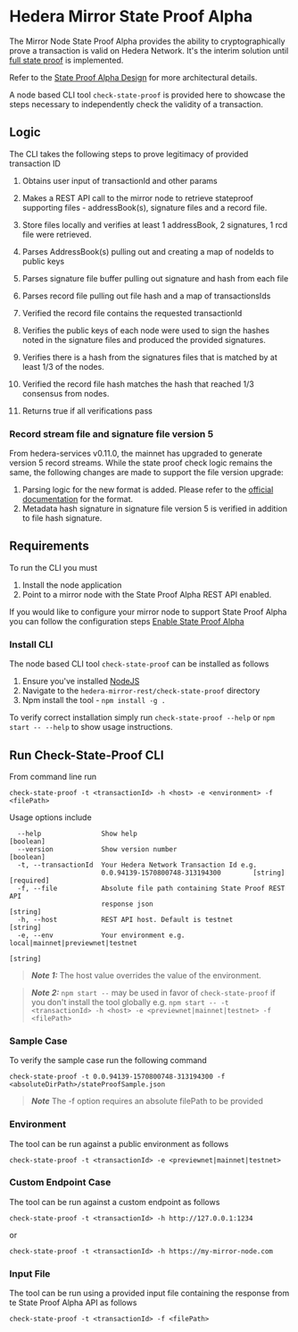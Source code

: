# Hedera Mirror State Proof Alpha

The Mirror Node State Proof Alpha provides the ability to cryptographically prove a transaction is valid on Hedera Network.
It's the interim solution until [full state proof](https://www.hedera.com/blog/state-proofs-on-hedera) is implemented.

Refer to the [State Proof Alpha Design](https://github.com/hashgraph/hedera-mirror-node/blob/master/docs/design/stateproofalpha.md) for more architectural details.

A node based CLI tool `check-state-proof` is provided here to showcase the steps necessary to independently check the validity of a transaction.

## Logic
The CLI takes the following steps to prove legitimacy of provided transaction ID

1. Obtains user input of transactionId and other params

2. Makes a REST API call to the mirror node to retrieve stateproof supporting files - addressBook(s), signature files and a record file.

3. Store files locally and verifies at least 1 addressBook, 2 signatures, 1 rcd file were retrieved.

4. Parses AddressBook(s) pulling out and creating a map of nodeIds to public keys

5. Parses signature file buffer pulling out signature and hash from each file

6. Parses record file pulling out file hash and a map of transactionsIds

7. Verified the record file contains the requested transactionId

8. Verifies the public keys of each node were used to sign the hashes noted in the signature files and produced the provided signatures.

9. Verifies there is a hash from the signatures files that is matched by at least 1/3 of the nodes.

10. Verified the record file hash matches the hash that reached 1/3 consensus from nodes.

11. Returns true if all  verifications pass

### Record stream file and signature file version 5

From hedera-services v0.11.0, the mainnet has upgraded to generate version 5 record streams. While
the state proof check logic remains the same, the following changes are made to support the file version upgrade:

1. Parsing logic for the new format is added. Please refer to the [official documentation](https://docs.hedera.com/guides/docs/record-and-event-stream-file-formats)
   for the format.
2. Metadata hash signature in signature file version 5 is verified in addition to file hash signature.

## Requirements
To run the CLI you must
1. Install the node application
2. Point to a mirror node with the State Proof Alpha REST API enabled.

If you would like to configure your mirror node to support State Proof Alpha you can follow the configuration steps [Enable State Proof Alpha](../../docs/configuration.md#enable-state-proof-alpha)

### Install CLI
The node based CLI tool `check-state-proof` can be installed as follows
1. Ensure you've installed [NodeJS](https://nodejs.org/en/about/)
2. Navigate to the `hedera-mirror-rest/check-state-proof` directory
3. Npm install the tool -  `npm install -g .`

To verify correct installation simply run `check-state-proof --help` or `npm start -- --help` to show usage instructions.

## Run Check-State-Proof CLI
From command line run

`check-state-proof -t <transactionId> -h <host> -e <environment> -f <filePath>`

Usage options include
```.env
  --help               Show help                                       [boolean]
  --version            Show version number                             [boolean]
  -t, --transactionId  Your Hedera Network Transaction Id e.g.
                       0.0.94139-1570800748-313194300        [string] [required]
  -f, --file           Absolute file path containing State Proof REST API
                       response json                                    [string]
  -h, --host           REST API host. Default is testnet                [string]
  -e, --env            Your environment e.g. local|mainnet|previewnet|testnet
                                                                        [string]
```

> **_Note 1:_** The host value overrides the value of the environment.

> **_Note 2:_** `npm start --` may be used in favor of `check-state-proof` if you don't install the tool globally
e.g. `npm start -- -t <transactionId> -h <host> -e <previewnet|mainnet|testnet> -f <filePath>`


### Sample Case
To verify the sample case run the following command

`check-state-proof -t 0.0.94139-1570800748-313194300 -f <absoluteDirPath>/stateProofSample.json`

> **_Note_** The -f option requires an absolute filePath to be provided


### Environment
The tool can be run against a public environment as follows

`check-state-proof -t <transactionId> -e <previewnet|mainnet|testnet>`

### Custom Endpoint Case
The tool can be run against a custom endpoint as follows

`check-state-proof -t <transactionId> -h http://127.0.0.1:1234`

or

`check-state-proof -t <transactionId> -h https://my-mirror-node.com`

### Input File
The tool can be run using a provided input file containing the response from te State Proof Alpha API as follows

`check-state-proof -t <transactionId> -f <filePath>`

